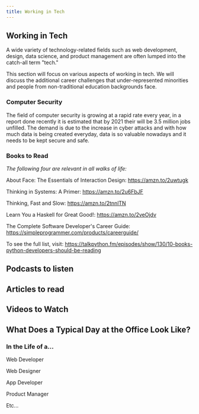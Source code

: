 ```yaml
---
title: Working in Tech
---
```

## Working in Tech

A wide variety of technology-related fields such as web development, design, data science, and product management are often lumped into the catch-all term "tech."

This section will focus on various aspects of working in tech. We will discuss the additional career challenges that under-represented minorities and people from non-traditional education backgrounds face.

### Computer Security

The field of computer security is growing at a rapid rate every year, in a report done recently it is estimated that by 2021 their will be 3.5 million jobs unfilled. The demand is due to the increase in cyber attacks and with how much data is being created everyday, data is so valuable nowadays and it needs to be kept secure and safe.

### Books to Read

_The following four are relevant in all walks of life:_

About Face: The Essentials of Interaction Design: <https://amzn.to/2uwtugk>

Thinking in Systems: A Primer:  <https://amzn.to/2u6FbJF>

Thinking, Fast and Slow: <https://amzn.to/2tnnlTN>

Learn You a Haskell for Great Good!: <https://amzn.to/2veOjdv>

The Complete Software Developer's Career Guide: <https://simpleprogrammer.com/products/careerguide/>

To see the full list, visit: <https://talkpython.fm/episodes/show/130/10-books-python-developers-should-be-reading>

## Podcasts to listen 
## Articles to read 
## Videos to Watch

## What Does a Typical Day at the Office Look Like?

### In the Life of a... 

Web Developer

Web Designer

App Developer

Product Manager

Etc...
